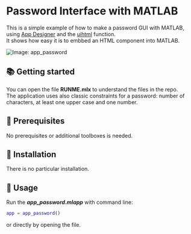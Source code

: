 # Password Interface with MATLAB
  
This is a simple example of how to make a password GUI with MATLAB, using [App Designer](https://www.mathworks.com/products/matlab/app-designer.html) and the [uihtml](https://www.mathworks.com/help/matlab/ref/uihtml.html) function.  
It shows how easy it is to embbed an HTML component into MATLAB. 

![Image: app_password](https://external-git.mathworks.com/pharouim/modelidentitycard/-/raw/main/images/diagramme_mic.4fb5119c.png)  

## :books: Getting started ##
You can open the file **RUNME.mlx** to understand the files in the repo.  
The application uses also classic constraints for a password: number of characters, at least one upper case and one number.  

## :link: Prerequisites
No prerequisites or additional toolboxes is needed.

## :hammer: Installation
There is no particular installation.  

## :notebook: Usage
Run the ***app_password.mlapp*** with command line:  
```Matlab
app = app_password()
```
or directly by opening the file.
